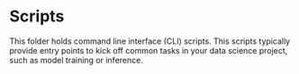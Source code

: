 # Scripts

This folder holds command line interface (CLI) scripts. This scripts typically provide entry points to kick off common
tasks in your data science project, such as model training or inference.
